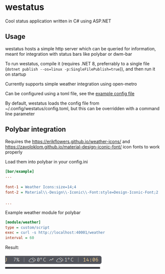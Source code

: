 # westatus
Cool status application written in C# using ASP.NET

## Usage
westatus hosts a simple http server which can be queried for information, meant for integration with status bars like polybar or dwm-bar

To run westatus, compile it (requires .NET 8, preferrably to a single file (`dotnet publish --os=linux -p:SingleFilePublish=true`)), and then run it on startup

Currently supports simple weather integration using open-metro

Can be configured using a toml file, see the [example config file](config.example.toml)

By default, westatus loads the config file from ~/.config/westatus/config.toml, but this can be overridden with a command line parameter

## Polybar integration
Requires the https://erikflowers.github.io/weather-icons/ and https://zavoloklom.github.io/material-design-iconic-font/ icon fonts to work properly

Load them into polybar in your config.ini
```ini
[bar/example]
...

font-1 = Weather Icons:size=14;4
font-2 = Material\\-Design\\-Iconic\\-Font:style=Design-Iconic-Font;2

...
```

Example weather module for polybar
```ini
[module/weather]
type = custom/script
exec = curl -s http://localhost:40001/weather
interval = 60
```

Result:

![polybar weather integration](screenshots/polybar-weather.png)